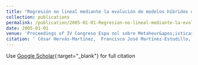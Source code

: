 ```yaml
---
title: "Regresión no lineal mediante la evolución de modelos híbridos de redes neuronales"
collection: publications
permalink: /publication/2005-01-01-Regresion-no-lineal-mediante-la-evolucion-de-modelos-hibridos-de-redes-neuronales
date: 2005-01-01
venue: 'Proceedings of IV Congreso Espa nol sobre Metaheur&apos;isticas y Algoritmos Evolutivos y Bioinspirados (MAEB05)'
citation: ' César Hervás-Martínez,  Francisco José Martínez-Estudillo,  Pedro Antonio Gutiérrez,  A. Ruiz, &quot;Regresión no lineal mediante la evolución de modelos híbridos de redes neuronales.&quot; Proceedings of IV Congreso Espa nol sobre Metaheur&amp;apos;isticas y Algoritmos Evolutivos y Bioinspirados (MAEB05), 2005, pp. 333--340.'
---
```

Use [Google Scholar](https://scholar.google.com/scholar?q=Regresi&#x27;on+no+lineal+mediante+la+evoluci&#x27;on+de+modelos+h&#x27;ibridos+de+redes+neuronales){:target="_blank"} for full citation
